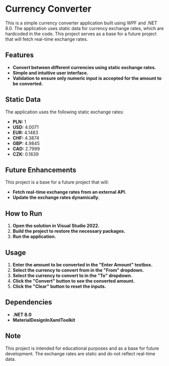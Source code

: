 ﻿# Currency Converter

This is a simple currency converter application built using WPF and .NET 8.0. The application uses static data for currency exchange rates, which are hardcoded in the code. This project serves as a base for a future project that will fetch real-time exchange rates.

## Features

- **Convert between different currencies using static exchange rates.**
- **Simple and intuitive user interface.**
- **Validation to ensure only numeric input is accepted for the amount to be converted.**

## Static Data

The application uses the following static exchange rates:

- **PLN:** 1
- **USD:** 4.0071
- **EUR:** 4.1483
- **CHF:** 4.3874
- **GBP:** 4.9845
- **CAD:** 2.7999
- **CZK:** 0.1639

## Future Enhancements

This project is a base for a future project that will:

- **Fetch real-time exchange rates from an external API.**
- **Update the exchange rates dynamically.**

## How to Run

1. **Open the solution in Visual Studio 2022.**
2. **Build the project to restore the necessary packages.**
3. **Run the application.**

## Usage

1. **Enter the amount to be converted in the "Enter Amount" textbox.**
2. **Select the currency to convert from in the "From" dropdown.**
3. **Select the currency to convert to in the "To" dropdown.**
4. **Click the "Convert" button to see the converted amount.**
5. **Click the "Clear" button to reset the inputs.**

## Dependencies

- **.NET 8.0**
- **MaterialDesignInXamlToolkit**

## Note

This project is intended for educational purposes and as a base for future development. The exchange rates are static and do not reflect real-time data.